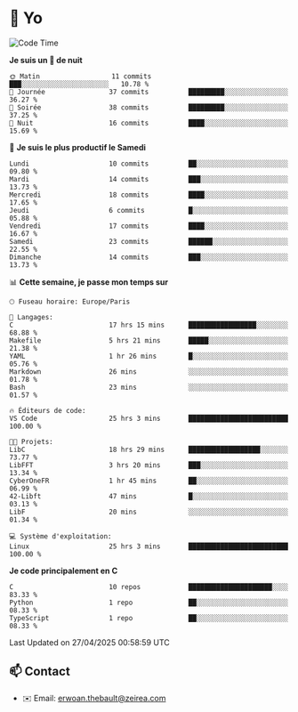 # 👋 Yo

<!--START_SECTION:waka-->
![Code Time](http://img.shields.io/badge/Code%20Time-25%20hrs%203%20mins-blue)

**Je suis un 🦉 de nuit** 

```text
🌞 Matin                  11 commits          ███░░░░░░░░░░░░░░░░░░░░░░   10.78 % 
🌆 Journée                37 commits          █████████░░░░░░░░░░░░░░░░   36.27 % 
🌃 Soirée                 38 commits          █████████░░░░░░░░░░░░░░░░   37.25 % 
🌙 Nuit                   16 commits          ████░░░░░░░░░░░░░░░░░░░░░   15.69 % 
```
📅 **Je suis le plus productif le Samedi** 

```text
Lundi                    10 commits          ██░░░░░░░░░░░░░░░░░░░░░░░   09.80 % 
Mardi                    14 commits          ███░░░░░░░░░░░░░░░░░░░░░░   13.73 % 
Mercredi                 18 commits          ████░░░░░░░░░░░░░░░░░░░░░   17.65 % 
Jeudi                    6 commits           █░░░░░░░░░░░░░░░░░░░░░░░░   05.88 % 
Vendredi                 17 commits          ████░░░░░░░░░░░░░░░░░░░░░   16.67 % 
Samedi                   23 commits          ██████░░░░░░░░░░░░░░░░░░░   22.55 % 
Dimanche                 14 commits          ███░░░░░░░░░░░░░░░░░░░░░░   13.73 % 
```


📊 **Cette semaine, je passe mon temps sur** 

```text
🕑︎ Fuseau horaire: Europe/Paris

💬 Langages: 
C                        17 hrs 15 mins      █████████████████░░░░░░░░   68.88 % 
Makefile                 5 hrs 21 mins       █████░░░░░░░░░░░░░░░░░░░░   21.38 % 
YAML                     1 hr 26 mins        █░░░░░░░░░░░░░░░░░░░░░░░░   05.76 % 
Markdown                 26 mins             ░░░░░░░░░░░░░░░░░░░░░░░░░   01.78 % 
Bash                     23 mins             ░░░░░░░░░░░░░░░░░░░░░░░░░   01.57 % 

🔥 Éditeurs de code: 
VS Code                  25 hrs 3 mins       █████████████████████████   100.00 % 

🐱‍💻 Projets: 
LibC                     18 hrs 29 mins      ██████████████████░░░░░░░   73.77 % 
LibFFT                   3 hrs 20 mins       ███░░░░░░░░░░░░░░░░░░░░░░   13.34 % 
CyberOneFR               1 hr 45 mins        ██░░░░░░░░░░░░░░░░░░░░░░░   06.99 % 
42-Libft                 47 mins             █░░░░░░░░░░░░░░░░░░░░░░░░   03.13 % 
LibF                     20 mins             ░░░░░░░░░░░░░░░░░░░░░░░░░   01.34 % 

💻 Système d'exploitation: 
Linux                    25 hrs 3 mins       █████████████████████████   100.00 % 
```

**Je code principalement en C** 

```text
C                        10 repos            █████████████████████░░░░   83.33 % 
Python                   1 repo              ██░░░░░░░░░░░░░░░░░░░░░░░   08.33 % 
TypeScript               1 repo              ██░░░░░░░░░░░░░░░░░░░░░░░   08.33 % 
```




 Last Updated on 27/04/2025 00:58:59 UTC
<!--END_SECTION:waka-->

## 📫 Contact

- ✉️ Email: erwoan.thebault@zeirea.com
